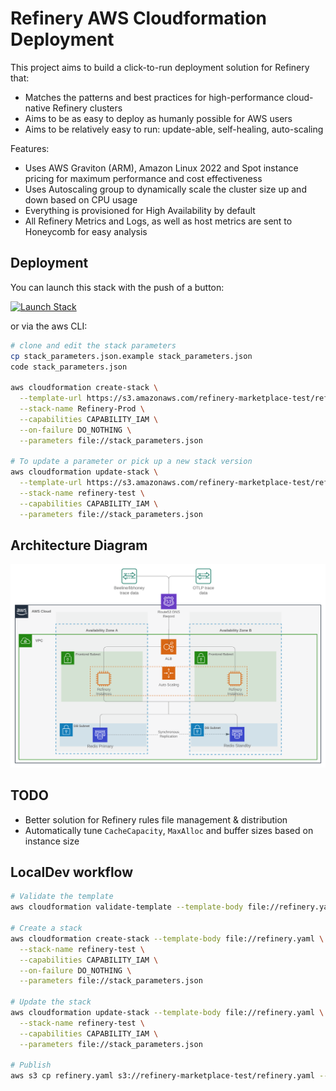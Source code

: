 # Refinery AWS Cloudformation Deployment

This project aims to build a click-to-run deployment solution for Refinery that:
* Matches the patterns and best practices for high-performance cloud-native Refinery clusters
* Aims to be as easy to deploy as humanly possible for AWS users
* Aims to be relatively easy to run: update-able, self-healing, auto-scaling

Features:
* Uses AWS Graviton (ARM), Amazon Linux 2022 and Spot instance pricing for maximum performance and cost effectiveness
* Uses Autoscaling group to dynamically scale the cluster size up and down based on CPU usage
* Everything is provisioned for High Availability by default
* All Refinery Metrics and Logs, as well as host metrics are sent to Honeycomb for easy analysis


## Deployment

You can launch this stack with the push of a button:
<p><a href="https://console.aws.amazon.com/cloudformation/home#/stacks/new?templateURL=https:%2F%2Fs3.amazonaws.com%2Frefinery-marketplace-test%2Frefinery.yaml&amp;stackName=Refinery-Prod" target="_blank"><img src="https://s3.amazonaws.com/cloudformation-examples/cloudformation-launch-stack.png" alt="Launch Stack" /></a></p>

or via the aws CLI:
```bash
# clone and edit the stack parameters
cp stack_parameters.json.example stack_parameters.json
code stack_parameters.json

aws cloudformation create-stack \
  --template-url https://s3.amazonaws.com/refinery-marketplace-test/refinery.yaml \
  --stack-name Refinery-Prod \
  --capabilities CAPABILITY_IAM \
  --on-failure DO_NOTHING \
  --parameters file://stack_parameters.json

# To update a parameter or pick up a new stack version
aws cloudformation update-stack \
  --template-url https://s3.amazonaws.com/refinery-marketplace-test/refinery.yaml \
  --stack-name refinery-test \
  --capabilities CAPABILITY_IAM \
  --parameters file://stack_parameters.json
```

## Architecture Diagram

![Architecture Diagram](diagram.svg)

## TODO
* Better solution for Refinery rules file management & distribution
* Automatically tune `CacheCapacity`, `MaxAlloc` and buffer sizes based on instance size

## LocalDev workflow

```bash
# Validate the template
aws cloudformation validate-template --template-body file://refinery.yaml

# Create a stack
aws cloudformation create-stack --template-body file://refinery.yaml \
  --stack-name refinery-test \
  --capabilities CAPABILITY_IAM \
  --on-failure DO_NOTHING \
  --parameters file://stack_parameters.json

# Update the stack
aws cloudformation update-stack --template-body file://refinery.yaml \
  --stack-name refinery-test \
  --capabilities CAPABILITY_IAM \
  --parameters file://stack_parameters.json

# Publish
aws s3 cp refinery.yaml s3://refinery-marketplace-test/refinery.yaml --acl public-read
```
